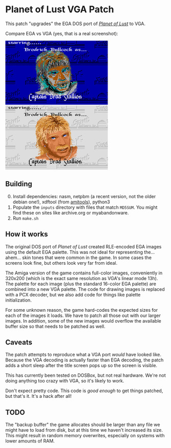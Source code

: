 # Planet of Lust VGA Patch

This patch "upgrades" the EGA DOS port of [*Planet of Lust*](https://www.myabandonware.com/game/planet-of-lust-qg)
to VGA.

Compare EGA vs VGA (yes, that is a real screenshot):

![EGA](docimages/brad-ega.png) ![VGA](docimages/brad-vga.png) 

## Building

0. Install dependencies: nasm, netpbm (a recent version, not the older debian one!), xdftool (from [amitools](https://github.com/cnvogelg/amitools)), python3
1. Populate the `inputs` directory with files that match `MD5SUM`. You might find these on 
sites like archive.org or myabandonware.
2. Run `make.sh`

## How it works

The original DOS port of *Planet of Lust* created RLE-encoded EGA images using the default EGA palette. This
was not ideal for representing the... ahem... skin tones that were common in the game. In some cases the screens
look fine, but others look very far from ideal.

The Amiga version of the game contains full-color images, conveniently in 320x200 (which is the exact same
resolution as VGA's linear mode 13h). The palette for each image (plus the standard 16-color EGA palette)
are combined into a new VGA palette. The code for drawing images is replaced with a PCX decoder, but we also
add code for things like palette initialization.

For some unknown reason, the game hard-codes the expected sizes for each of the images it loads. We have
to patch all those out with our larger images. In addition, some of the new images would overflow the
available buffer size so that needs to be patched as well.

## Caveats

The patch attempts to reproduce what a VGA port _would_ have looked like. Because the VGA decoding is
actually faster than EGA decoding, the patch adds a short sleep after the title screen pops up so the
screen is visible.

This has currently been tested on DOSBox, but not real hardware. We're not doing anything too crazy with
VGA, so it's likely to work.

Don't expect pretty code. This code is _good enough_ to get things patched, but that's it. It's a hack
after all!

## TODO

The "backup buffer" the game allocates should be larger than any file we might have to load from disk,
but at this time we haven't increased its size. This might result in random memory overwrites, especially
on systems with lower amounts of RAM.
